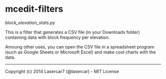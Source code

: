mcedit-filters
==============

*block_elevation_stats.py*

This is a filter that generates a CSV file (in your Downloads folder) containing data with block frequency per elevation.

Amoung other uses, you can open the CSV file in a spreadsheet program (such as Google Sheets or Microsoft Excel) and make cool charts with the data.

___

Copyright (c) 2014 Lasercar7 (@lasercar) - MIT License
